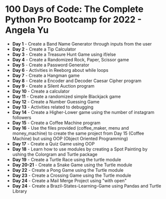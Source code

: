# 100 Days of Code: The Complete Python Pro Bootcamp for 2022 - Angela Yu

* **Day 1** - Create a Band Name Generator through inputs from the user<br/>
* **Day 2** - Create a Tip Calculator<br/>
* **Day 3** - Create a Treasure Hunt Game using if/else<br/>
* **Day 4** - Create a Randomized Rock, Paper, Scissor game<br/>
* **Day 5** - Create a Password Generator<br/>
* **Day 6** - Activities in Reeborg about while loops <br/>
* **Day 7** - Create a Hangman game<br/>
* **Day 8** - Create a Encoder and Decoder Caesar Cipher program<br/>
* **Day 9** - Create a Silent Auction program<br/>
* **Day 10** - Create a calculator<br/>
* **Day 11** - Create a randomized simple Blackjack game<br/>
* **Day 12** - Create a Number Guessing Game<br/>
* **Day 13** - Activities related to debugging<br/>
* **Day 14** - Create a Higher-Lower game using the number of instagram followers <br/>
* **Day 15** - Create a Coffee Machine program<br/>
* **Day 16** - Use the files provided (coffee_maker, menu and money_machine) to create the same project from Day 15 (Coffee Machine) but using OOP (Object Oriented Programming)<br/>
* **Day 17** - Create a Quiz Game using OOP
* **Day 18** - Learn how to use modules by creating a Spot Painting by ushing the Colorgram and Turtle package
* **Day 19** - Create a Turtle Race using the turtle module
* **Day 20-21** - Create a Snake Game using the Turtle module
* **Day 22** - Create a Pong Game using the Turtle module
* **Day 23** - Create a Crossing Game using the Turtle module
* **Day 24** - Create a Mail Merge Project using "with open"
* **Day 24** - Create a Brazil-States-Learning-Game using Pandas and Turtle Library